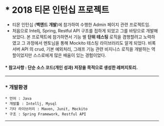 # * 2018 티몬 인턴십 프로젝트
* 티몬 인턴십 (__백앤드 개발__)에 참가하여 수행한 Admin 페이지 관련 프로젝트임.
* 처음으로 Intellj, Spring, Restful API 구조를 접하게 되었고 그를 바탕으로 개발해보았다. 
본 프로젝트에 참가하면서 기능 별 __단위 테스팅__ 로직을 겸행할려고 노력하였고 그 과정에서 멘토님을 통해 Mockito 테스팅 라이브러리도 알게 되었다.
비록 서버 API 의 crud, 기본 예외처리, 그래프 기능 관련 비지니스 로직을 개발하는 역할이었지만 스스로에게 많은 배움이 있는 경험이었다.

#### * 참고사항 : 단순 소스 코드(개인 성과) 저장을 목적으로 생성한 레퍼지토리.
* * *

### * 개발환경
```
* 언어 : Java
* 개발툴 : Intellj, Mysql
* 기타 라이브러리 : Maven, Junit, Mockito
* 구조 : Spring Framework, Restful API
```
* * *
